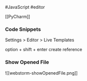 #JavaScript #editor 

[[PyCharm]]

### Code Snippets

Settings > Editor > Live Templates

option + shift + enter
create reference

### Show Opened File
![[webstorm-showOpenedFile.png]]